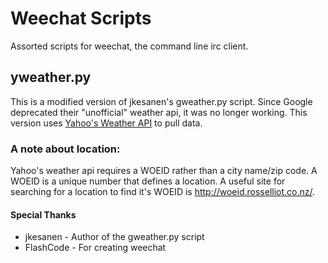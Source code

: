 Weechat Scripts
==========
Assorted scripts for weechat, the command line irc client.

## yweather.py
This is a modified version of jkesanen's gweather.py script.  Since Google deprecated their "unofficial" weather api, it was no longer working.  This version uses [Yahoo's Weather API](http://developer.yahoo.com/weather/) to pull data.

### A note about location:
Yahoo's weather api requires a WOEID rather than a city name/zip code.  A WOEID is a unique number that defines a location.  A useful site for searching for a location to find it's WOEID is http://woeid.rosselliot.co.nz/.

#### Special Thanks
* jkesanen - Author of the gweather.py script
* FlashCode - For creating weechat